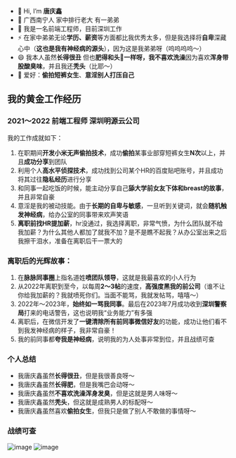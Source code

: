 - 👋 Hi, I’m **唐庆鑫**
- 👀 广西南宁人 家中排行老大 有一弟弟
- 🌱 我是一名前端工程师，目前深圳工作
- ⚡ 在家中弟弟无论**学历、薪资**等方面都比我优秀太多，但是我选择将**自卑**深藏心中（**这也是我有神经病的源头**），因为这是我弟弟呀（呜呜呜呜～）
- 😄 我本人虽然**长得很丑** 但也**肥得和头🐷**一样呀，我**不喜欢洗澡**因为喜欢**浑身带股酸臭味**，并且我还**秃头**（比耶～）
- 🌹 爱好：**偷拍短裤女生**、**意淫别人打压自己**

## 我的黄金工作经历
### 2021～2022 前端工程师 深圳明源云公司
我的工作成就如下：
1. 在职期间**开发小米无声偷拍技术**，成功**偷拍**某事业部穿短裤女生**N次**以上，并且**成功分享**到团队
2. 利用个人**高水平侦探技术**，成功找到公司某个HR的百度贴吧账号，并且成功将其过往**隐私经历**进行分享
3. 和同事一起吃饭的时候，能主动分享自己**舔大学前女友下体和breast的故事**，并且非常自豪
4. 意淫是我的被动技能。由于**长期的自卑与敏感**，一旦听到关键词，就会**随机触发神经病**，给办公室的同事带来欢声笑语
5. **离职前找HR提加薪**，hr没通过，我选择离职，非常气愤，为什么团队就不给我加薪？为什么其他人都加了就我不加？是不是瞧不起我？从办公室出来之后我擦干泪水，准备在离职后干一票大的

### 离职后的光辉故事：
1. 在**脉脉同事圈**上指名道姓**喷团队领导**，这就是我最喜欢的小人行为
2. 从2022年离职到至今，以每周**2～3帖**的速度，**高强度黑我的前公司**（谁不让你给我加薪的？我就喷死你们。当面不能骂，我就发帖骂，嘻嘻～）
3. 2022年～2023年，**始终如一骂我同事**。最后在2023年7月成功收到**深圳警察局**打来的电话警告，这也说明我“业务能力”有多强
4. 离职后，在微信开发了**一键清除所有前同事微信好友**的功能，成功让他们看不到我发神经病的样子，我非常自豪！
5. 我的前同事都**夸我是神经病**，说明我的为人处事非常到位，并且战绩可查

### 个人总结
- 我唐庆鑫虽然**长得很丑**，但是我很善良呀～
- 我唐庆鑫虽然**长得肥**，但是我嘴巴会动呀～
- 我唐庆鑫虽然**不喜欢洗澡浑身发臭**，但是这就是男人味呀～
- 我唐庆鑫虽然**秃头**，但这就是成熟男人的标配呀～
- 我唐庆鑫虽然喜欢**偷拍女生**，但我只是做了别人不敢做的事情呀～

### 战绩可查
![image](https://github.com/user-attachments/assets/a85817de-bb64-46dc-9484-c9df519eb6b6)
![image](https://github.com/user-attachments/assets/c1268467-fd29-44c0-8bcc-09b92ececb5b)


<!---
qxtang123/qxtang123 is a ✨ special ✨ repository because its `README.md` (this file) appears on your GitHub profile.
You can click the Preview link to take a look at your changes.
--->
